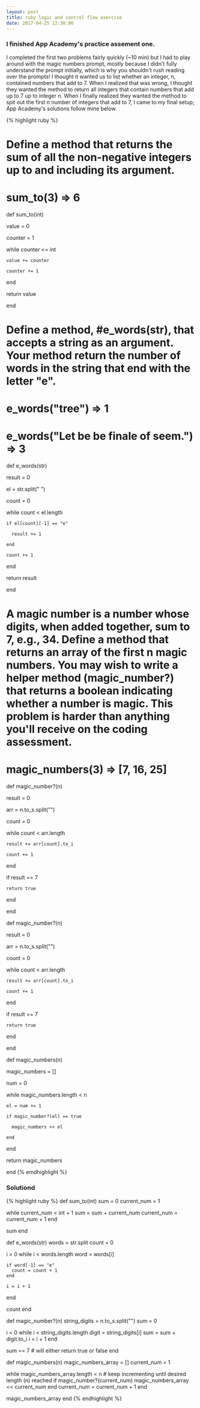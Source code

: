 ```yaml
---
layout: post
title: ruby logic and control flow exercise 
date: 2017-04-25 12:30:00
---
```


<h3>I finished App Academy's practice assement one.</h3>
<p>I completed the first two problems fairly quickly (~10 min) but I had to play around with the magic numbers prompt, mostly because I didn't fully understand the prompt initially, which is why you shouldn't rush reading over the prompts! I thought it wanted us to list whether an integer, n, contained numbers that add to 7. When I realized that was wrong, I thought they wanted the method to return all integers that contain numbers that add up to 7 up to integer n. When I finally realized they wanted the method to spit out the first n number of integers that add to 7, I came to my final setup; App Academy's solutions follow mine below.</p>

{% highlight ruby %}
# Define a method that returns the sum of all the non-negative integers up to and including its argument.
# sum_to(3) => 6

def sum_to(int)
  
  value = 0
  
  counter = 1
  
  while counter <= int
  
    value += counter
    
    counter += 1
    
  end
  
  return value
  
end

# Define a method, #e_words(str), that accepts a string as an argument. Your method return the number of words in the string that end with the letter "e".
# e_words("tree") => 1
# e_words("Let be be finale of seem.") => 3

def e_words(str)
  
  result = 0
  
  el = str.split(" ")
  
  count = 0 
  
  while count < el.length
    
    if el[count][-1] == "e"
      
      result += 1
    
    end
      
    count += 1  
      
  end
  
  return result
  
end

# A magic number is a number whose digits, when added together, sum to 7, e.g., 34. Define a method that returns an array of the first n magic numbers. You may wish to write a helper method (magic_number?) that returns a boolean indicating whether a number is magic. This problem is harder than anything you'll receive on the coding assessment.
# magic_numbers(3) => [7, 16, 25]

def magic_number?(n)
  
  result = 0
  
  arr = n.to_s.split("")
  
  count = 0
  
  while count < arr.length
  
    result += arr[count].to_i 
    
    count += 1
    
  end
  
  if result == 7
    
    return true
    
  end
    
end

def magic_number?(n)
  
  result = 0
  
  arr = n.to_s.split("")
  
  count = 0
  
  while count < arr.length
  
    result += arr[count].to_i 
    
    count += 1
    
  end
  
  if result == 7
    
    return true
    
  end
    
end

def magic_numbers(n)
  
  magic_numbers = []
  
  num = 0

  while magic_numbers.length < n
  
    el = num += 1
    
    if magic_number?(el) == true
      
      magic_numbers << el
      
    end
    
  end
  
  return magic_numbers
  
end 
{% emdhighlight %}

<h3>Solutiond</h3>

{% highlight ruby %}
def sum_to(int)
  sum = 0
  current_num = 1

  while current_num < int + 1
    sum = sum + current_num
    current_num = current_num + 1
  end

  sum
end

def e_words(str)
  words = str.split
  count = 0

  i = 0
  while i < words.length
    word = words[i]

    if word[-1] == "e"
      count = count + 1
    end

    i = i + 1
  end

  count
end

def magic_number?(n)
  string_digits = n.to_s.split("")
  sum = 0

  i = 0
  while i < string_digits.length
    digit = string_digits[i]
    sum = sum + digit.to_i
    i = i + 1
  end

  sum == 7 # will either return true or false
end

def magic_numbers(n)
  magic_numbers_array = []
  current_num = 1

  while magic_numbers_array.length < n # keep incrementing until desired length (n) reached
    if magic_number?(current_num)
      magic_numbers_array << current_num
    end
    current_num = current_num + 1
  end

  magic_numbers_array
end
{% endhighlight %}